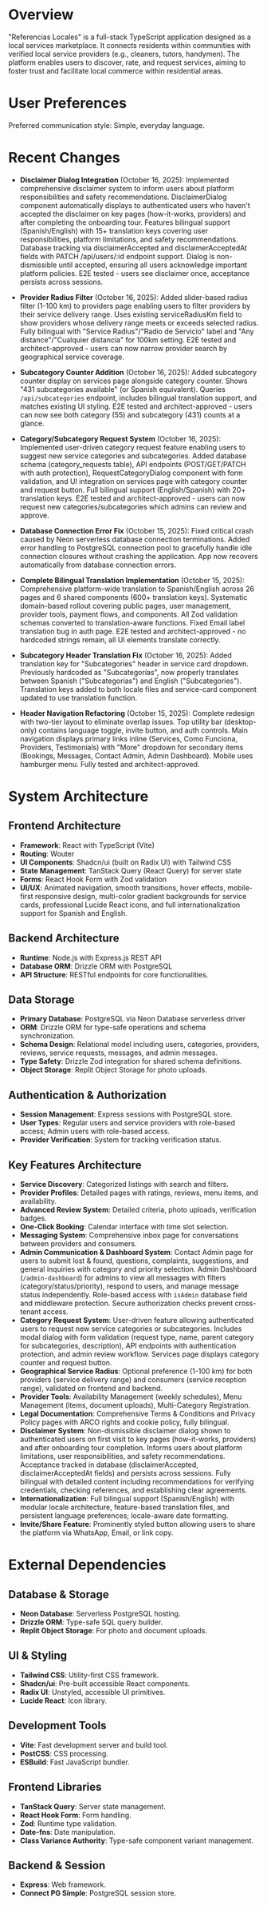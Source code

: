 # Overview

"Referencias Locales" is a full-stack TypeScript application designed as a local services marketplace. It connects residents within communities with verified local service providers (e.g., cleaners, tutors, handymen). The platform enables users to discover, rate, and request services, aiming to foster trust and facilitate local commerce within residential areas.

# User Preferences

Preferred communication style: Simple, everyday language.

# Recent Changes

- **Disclaimer Dialog Integration** (October 16, 2025): Implemented comprehensive disclaimer system to inform users about platform responsibilities and safety recommendations. DisclaimerDialog component automatically displays to authenticated users who haven't accepted the disclaimer on key pages (how-it-works, providers) and after completing the onboarding tour. Features bilingual support (Spanish/English) with 15+ translation keys covering user responsibilities, platform limitations, and safety recommendations. Database tracking via disclaimerAccepted and disclaimerAcceptedAt fields with PATCH /api/users/:id endpoint support. Dialog is non-dismissible until accepted, ensuring all users acknowledge important platform policies. E2E tested - users see disclaimer once, acceptance persists across sessions.

- **Provider Radius Filter** (October 16, 2025): Added slider-based radius filter (1-100 km) to providers page enabling users to filter providers by their service delivery range. Uses existing serviceRadiusKm field to show providers whose delivery range meets or exceeds selected radius. Fully bilingual with "Service Radius"/"Radio de Servicio" label and "Any distance"/"Cualquier distancia" for 100km setting. E2E tested and architect-approved - users can now narrow provider search by geographical service coverage.

- **Subcategory Counter Addition** (October 16, 2025): Added subcategory counter display on services page alongside category counter. Shows "431 subcategories available" (or Spanish equivalent). Queries `/api/subcategories` endpoint, includes bilingual translation support, and matches existing UI styling. E2E tested and architect-approved - users can now see both category (55) and subcategory (431) counts at a glance.

- **Category/Subcategory Request System** (October 16, 2025): Implemented user-driven category request feature enabling users to suggest new service categories and subcategories. Added database schema (category_requests table), API endpoints (POST/GET/PATCH with auth protection), RequestCategoryDialog component with form validation, and UI integration on services page with category counter and request button. Full bilingual support (English/Spanish) with 20+ translation keys. E2E tested and architect-approved - users can now request new categories/subcategories which admins can review and approve.

- **Database Connection Error Fix** (October 15, 2025): Fixed critical crash caused by Neon serverless database connection terminations. Added error handling to PostgreSQL connection pool to gracefully handle idle connection closures without crashing the application. App now recovers automatically from database connection errors.

- **Complete Bilingual Translation Implementation** (October 15, 2025): Comprehensive platform-wide translation to Spanish/English across 26 pages and 6 shared components (600+ translation keys). Systematic domain-based rollout covering public pages, user management, provider tools, payment flows, and components. All Zod validation schemas converted to translation-aware functions. Fixed Email label translation bug in auth page. E2E tested and architect-approved - no hardcoded strings remain, all UI elements translate correctly.

- **Subcategory Header Translation Fix** (October 16, 2025): Added translation key for "Subcategories" header in service card dropdown. Previously hardcoded as "Subcategorías", now properly translates between Spanish ("Subcategorías") and English ("Subcategories"). Translation keys added to both locale files and service-card component updated to use translation function.

- **Header Navigation Refactoring** (October 15, 2025): Complete redesign with two-tier layout to eliminate overlap issues. Top utility bar (desktop-only) contains language toggle, invite button, and auth controls. Main navigation displays primary links inline (Services, Como Funciona, Providers, Testimonials) with "More" dropdown for secondary items (Bookings, Messages, Contact Admin, Admin Dashboard). Mobile uses hamburger menu. Fully tested and architect-approved.

# System Architecture

## Frontend Architecture
- **Framework**: React with TypeScript (Vite)
- **Routing**: Wouter
- **UI Components**: Shadcn/ui (built on Radix UI) with Tailwind CSS
- **State Management**: TanStack Query (React Query) for server state
- **Forms**: React Hook Form with Zod validation
- **UI/UX**: Animated navigation, smooth transitions, hover effects, mobile-first responsive design, multi-color gradient backgrounds for service cards, professional Lucide React icons, and full internationalization support for Spanish and English.

## Backend Architecture
- **Runtime**: Node.js with Express.js REST API
- **Database ORM**: Drizzle ORM with PostgreSQL
- **API Structure**: RESTful endpoints for core functionalities.

## Data Storage
- **Primary Database**: PostgreSQL via Neon Database serverless driver
- **ORM**: Drizzle ORM for type-safe operations and schema synchronization.
- **Schema Design**: Relational model including users, categories, providers, reviews, service requests, messages, and admin messages.
- **Type Safety**: Drizzle Zod integration for shared schema definitions.
- **Object Storage**: Replit Object Storage for photo uploads.

## Authentication & Authorization
- **Session Management**: Express sessions with PostgreSQL store.
- **User Types**: Regular users and service providers with role-based access; Admin users with role-based access.
- **Provider Verification**: System for tracking verification status.

## Key Features Architecture
- **Service Discovery**: Categorized listings with search and filters.
- **Provider Profiles**: Detailed pages with ratings, reviews, menu items, and availability.
- **Advanced Review System**: Detailed criteria, photo uploads, verification badges.
- **One-Click Booking**: Calendar interface with time slot selection.
- **Messaging System**: Comprehensive inbox page for conversations between providers and consumers.
- **Admin Communication & Dashboard System**: Contact Admin page for users to submit lost & found, questions, complaints, suggestions, and general inquiries with category and priority selection. Admin Dashboard (`/admin-dashboard`) for admins to view all messages with filters (category/status/priority), respond to users, and manage message status independently. Role-based access with `isAdmin` database field and middleware protection. Secure authorization checks prevent cross-tenant access.
- **Category Request System**: User-driven feature allowing authenticated users to request new service categories or subcategories. Includes modal dialog with form validation (request type, name, parent category for subcategories, description), API endpoints with authentication protection, and admin review workflow. Services page displays category counter and request button.
- **Geographical Service Radius**: Optional preference (1-100 km) for both providers (service delivery range) and consumers (service reception range), validated on frontend and backend.
- **Provider Tools**: Availability Management (weekly schedules), Menu Management (items, document uploads), Multi-Category Registration.
- **Legal Documentation**: Comprehensive Terms & Conditions and Privacy Policy pages with ARCO rights and cookie policy, fully bilingual.
- **Disclaimer System**: Non-dismissible disclaimer dialog shown to authenticated users on first visit to key pages (how-it-works, providers) and after onboarding tour completion. Informs users about platform limitations, user responsibilities, and safety recommendations. Acceptance tracked in database (disclaimerAccepted, disclaimerAcceptedAt fields) and persists across sessions. Fully bilingual with detailed content including recommendations for verifying credentials, checking references, and establishing clear agreements.
- **Internationalization**: Full bilingual support (Spanish/English) with modular locale architecture, feature-based translation files, and persistent language preferences; locale-aware date formatting.
- **Invite/Share Feature**: Prominently styled button allowing users to share the platform via WhatsApp, Email, or link copy.

# External Dependencies

## Database & Storage
- **Neon Database**: Serverless PostgreSQL hosting.
- **Drizzle ORM**: Type-safe SQL query builder.
- **Replit Object Storage**: For photo and document uploads.

## UI & Styling
- **Tailwind CSS**: Utility-first CSS framework.
- **Shadcn/ui**: Pre-built accessible React components.
- **Radix UI**: Unstyled, accessible UI primitives.
- **Lucide React**: Icon library.

## Development Tools
- **Vite**: Fast development server and build tool.
- **PostCSS**: CSS processing.
- **ESBuild**: Fast JavaScript bundler.

## Frontend Libraries
- **TanStack Query**: Server state management.
- **React Hook Form**: Form handling.
- **Zod**: Runtime type validation.
- **Date-fns**: Date manipulation.
- **Class Variance Authority**: Type-safe component variant management.

## Backend & Session
- **Express**: Web framework.
- **Connect PG Simple**: PostgreSQL session store.